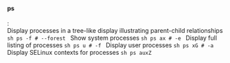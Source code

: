 #### ps
:   
    Display processes in a tree-like display illustrating parent-child relationships
    ```sh
    ps -f # --forest
    ```
    Show system processes
    ```sh
    ps ax # -e
    ```
    Display full listing of processes
    ```sh
    ps u # -f
    ```
    Display user processes
    ```sh
    ps xG # -a
    ```
    Display SELinux contexts for processes
    ```sh
    ps auxZ
    ```